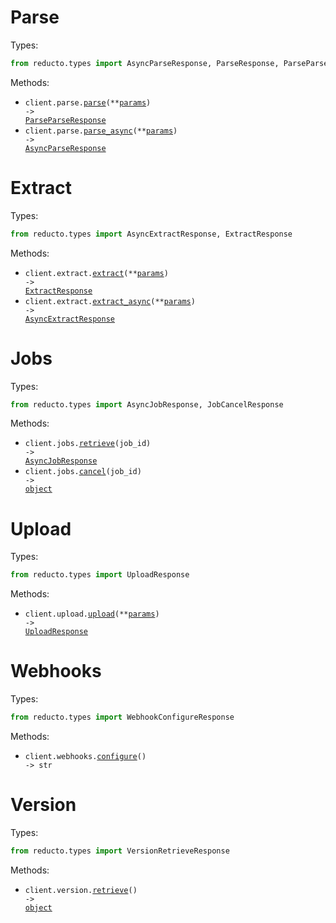 # Parse

Types:

```python
from reducto.types import AsyncParseResponse, ParseResponse, ParseParseResponse
```

Methods:

- <code title="post /parse">client.parse.<a href="./src/reducto/resources/parse.py">parse</a>(\*\*<a href="src/reducto/types/parse_parse_params.py">params</a>) -> <a href="./src/reducto/types/parse_parse_response.py">ParseParseResponse</a></code>
- <code title="post /parse_async">client.parse.<a href="./src/reducto/resources/parse.py">parse_async</a>(\*\*<a href="src/reducto/types/parse_parse_async_params.py">params</a>) -> <a href="./src/reducto/types/async_parse_response.py">AsyncParseResponse</a></code>

# Extract

Types:

```python
from reducto.types import AsyncExtractResponse, ExtractResponse
```

Methods:

- <code title="post /extract">client.extract.<a href="./src/reducto/resources/extract.py">extract</a>(\*\*<a href="src/reducto/types/extract_extract_params.py">params</a>) -> <a href="./src/reducto/types/extract_response.py">ExtractResponse</a></code>
- <code title="post /extract_async">client.extract.<a href="./src/reducto/resources/extract.py">extract_async</a>(\*\*<a href="src/reducto/types/extract_extract_async_params.py">params</a>) -> <a href="./src/reducto/types/async_extract_response.py">AsyncExtractResponse</a></code>

# Jobs

Types:

```python
from reducto.types import AsyncJobResponse, JobCancelResponse
```

Methods:

- <code title="get /job/{job_id}">client.jobs.<a href="./src/reducto/resources/jobs.py">retrieve</a>(job_id) -> <a href="./src/reducto/types/async_job_response.py">AsyncJobResponse</a></code>
- <code title="post /cancel/{job_id}">client.jobs.<a href="./src/reducto/resources/jobs.py">cancel</a>(job_id) -> <a href="./src/reducto/types/job_cancel_response.py">object</a></code>

# Upload

Types:

```python
from reducto.types import UploadResponse
```

Methods:

- <code title="post /upload">client.upload.<a href="./src/reducto/resources/upload.py">upload</a>(\*\*<a href="src/reducto/types/upload_upload_params.py">params</a>) -> <a href="./src/reducto/types/upload_response.py">UploadResponse</a></code>

# Webhooks

Types:

```python
from reducto.types import WebhookConfigureResponse
```

Methods:

- <code title="post /configure_webhook">client.webhooks.<a href="./src/reducto/resources/webhooks.py">configure</a>() -> str</code>

# Version

Types:

```python
from reducto.types import VersionRetrieveResponse
```

Methods:

- <code title="get /version">client.version.<a href="./src/reducto/resources/version.py">retrieve</a>() -> <a href="./src/reducto/types/version_retrieve_response.py">object</a></code>
